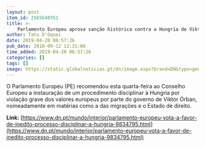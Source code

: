 ```yaml
---
layout: post
item_id: 2565648351
title: >-
    Parlamento Europeu aprova sanção histórica contra a Hungria de Viktor Órban
author: Tatu D'Oquei
date: 2019-04-20 06:57:26
pub_date: 2018-09-12 12:31:00
time_added: 2019-04-20 06:57:26
categories: []
tags: []
image: https://static.globalnoticias.pt/dn/image.aspx?brand=DN&type=generate&guid=4ac09bed-f52f-4a69-a9a5-4d79ca3b36fe&w=800&h=420&watermark=true&t=20180912123100
---
```


O Parlamento Europeu (PE) recomendou esta quarta-feira ao Conselho Europeu a instauração de um procedimento disciplinar à Hungria por violação grave dos valores europeus por parte do governo de Viktor Órban, nomeadamente em matérias como a das migrações e o Estado de direito.

**Link:** [https://www.dn.pt/mundo/interior/parlamento-europeu-vota-a-favor-de-inedito-processo-disciplinar-a-hungria-9834795.html](https://www.dn.pt/mundo/interior/parlamento-europeu-vota-a-favor-de-inedito-processo-disciplinar-a-hungria-9834795.html)

